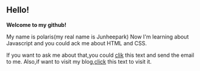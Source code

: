 ## Hello!
**Welcome to my github!**

My name is polaris(my real name is Junheepark)
Now I'm learning about Javascript and you could ack me about HTML and CSS.

If you want to ask me about that,you could [clik](mailto:park.junhee211@gmail.com) this text and send the email to me.
Also,if want to visit my blog,[click](polaris0211.github.io) this text to visit it.
